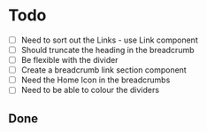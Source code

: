 # Todo

- [ ] Need to sort out the Links - use Link component
- [ ] Should truncate the heading in the breadcrumb
- [ ] Be flexible with the divider
- [ ] Create a breadcrumb link section component
- [ ] Need the Home Icon in the breadcrumbs
- [ ] Need to be able to colour the dividers

## Done

